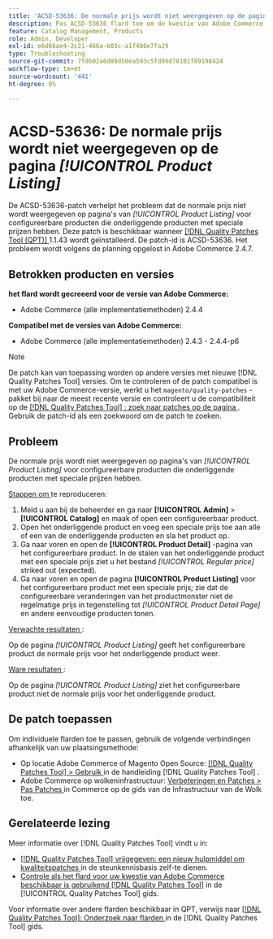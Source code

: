 ```yaml
---
title: 'ACSD-53636: De normale prijs wordt niet weergegeven op de pagina [!UICONTROL Product Listing]'
description: Pas ACSD-53636 flard toe om de kwestie van Adobe Commerce te bevestigen waar de regelmatige prijs niet op * [!UICONTROL Product Listing] * pagina's voor configureerbare producten wordt getoond die kindproducten met speciale prijzen hebben.
feature: Catalog Management, Products
role: Admin, Developer
exl-id: e6d66ae4-2c21-466a-b03c-a1f486e7fa29
type: Troubleshooting
source-git-commit: 7fdb02a6d89d50ea593c5fd99d78101f89198424
workflow-type: tm+mt
source-wordcount: '441'
ht-degree: 0%

---
```


# ACSD-53636: De normale prijs wordt niet weergegeven op de pagina *[!UICONTROL Product Listing]*

De ACSD-53636-patch verhelpt het probleem dat de normale prijs niet wordt weergegeven op pagina&#39;s van *[!UICONTROL Product Listing]* voor configureerbare producten die onderliggende producten met speciale prijzen hebben. Deze patch is beschikbaar wanneer [[!DNL Quality Patches Tool (QPT)] ](https://experienceleague.adobe.com/nl/docs/commerce-operations/tools/quality-patches-tool/quality-patches-tool-to-self-serve-quality-patches) 1.1.43 wordt geïnstalleerd. De patch-id is ACSD-53636. Het probleem wordt volgens de planning opgelost in Adobe Commerce 2.4.7.

## Betrokken producten en versies

**het flard wordt gecreeerd voor de versie van Adobe Commerce:**

* Adobe Commerce (alle implementatiemethoden) 2.4.4

**Compatibel met de versies van Adobe Commerce:**

* Adobe Commerce (alle implementatiemethoden) 2.4.3 - 2.4.4-p6

>[!NOTE]
>
>De patch kan van toepassing worden op andere versies met nieuwe [!DNL Quality Patches Tool] versies. Om te controleren of de patch compatibel is met uw Adobe Commerce-versie, werkt u het `magento/quality-patches` -pakket bij naar de meest recente versie en controleert u de compatibiliteit op de [[!DNL Quality Patches Tool] : zoek naar patches op de pagina ](https://experienceleague.adobe.com/tools/commerce-quality-patches/index.html?lang=nl-NL) . Gebruik de patch-id als een zoekwoord om de patch te zoeken.

## Probleem

De normale prijs wordt niet weergegeven op pagina&#39;s van *[!UICONTROL Product Listing]* voor configureerbare producten die onderliggende producten met speciale prijzen hebben.

<u> Stappen om </u> te reproduceren:

1. Meld u aan bij de beheerder en ga naar **[!UICONTROL Admin]** > **[!UICONTROL Catalog]** en maak of open een configureerbaar product.
2. Open het onderliggende product en voeg een speciale prijs toe aan alle of een van de onderliggende producten en sla het product op.
3. Ga naar voren en open de **[!UICONTROL Product Detail]** -pagina van het configureerbare product. In de stalen van het onderliggende product met een speciale prijs ziet u het bestand *[!UICONTROL Regular price]* striked out (expected).
4. Ga naar voren en open de pagina **[!UICONTROL Product Listing]** voor het configureerbare product met een speciale prijs; zie dat de configureerbare veranderingen van het productmonster niet de regelmatige prijs in tegenstelling tot *[!UICONTROL Product Detail Page]* en andere eenvoudige producten tonen.

<u> Verwachte resultaten </u>:

Op de pagina *[!UICONTROL Product Listing]* geeft het configureerbare product de normale prijs voor het onderliggende product weer.

<u> Ware resultaten </u>:

Op de pagina *[!UICONTROL Product Listing]* ziet het configureerbare product niet de normale prijs voor het onderliggende product.

## De patch toepassen

Om individuele flarden toe te passen, gebruik de volgende verbindingen afhankelijk van uw plaatsingsmethode:

* Op locatie Adobe Commerce of Magento Open Source: [[!DNL Quality Patches Tool] > Gebruik ](/help/tools/quality-patches-tool/usage.md) in de handleiding [!DNL Quality Patches Tool] .
* Adobe Commerce op wolkeninfrastructuur: [ Verbeteringen en Patches > Pas Patches ](https://experienceleague.adobe.com/docs/commerce-cloud-service/user-guide/develop/upgrade/apply-patches.html?lang=nl-NL) in Commerce op de gids van de Infrastructuur van de Wolk toe.

## Gerelateerde lezing

Meer informatie over [!DNL Quality Patches Tool] vindt u in:

* [[!DNL Quality Patches Tool]  vrijgegeven: een nieuw hulpmiddel om kwaliteitspatches ](https://experienceleague.adobe.com/nl/docs/commerce-operations/tools/quality-patches-tool/quality-patches-tool-to-self-serve-quality-patches) in de steunkennisbasis zelf-te dienen.
* [ Controle als het flard voor uw kwestie van Adobe Commerce beschikbaar is gebruikend  [!DNL Quality Patches Tool]](/help/tools/quality-patches-tool/patches-available-in-qpt/check-patch-for-magento-issue-with-magento-quality-patches.md) in de [!UICONTROL Quality Patches Tool] gids.


Voor informatie over andere flarden beschikbaar in QPT, verwijs naar [[!DNL Quality Patches Tool]: Onderzoek naar flarden ](https://experienceleague.adobe.com/tools/commerce-quality-patches/index.html?lang=nl-NL) in de [!DNL Quality Patches Tool] gids.
